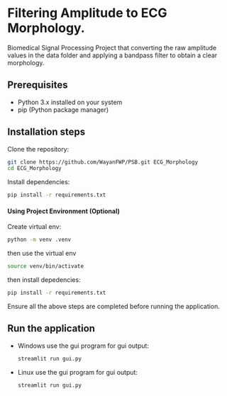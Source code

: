 # Filtering Amplitude to ECG Morphology. 

Biomedical Signal Processing Project that converting the raw amplitude values in the data folder and applying a bandpass filter to obtain a clear morphology.

## Prerequisites

- Python 3.x installed on your system
- pip (Python package manager)

## Installation steps
Clone the repository:
 ```bash
 git clone https://github.com/WayanFWP/PSB.git ECG_Morphology
 cd ECG_Morphology
 ```

Install dependencies:
```bash
pip install -r requirements.txt
```

#### Using Project Environment (Optional)
Create virtual env:
```bash
python -m venv .venv
``` 
then use the virtual env
```bash 
source venv/bin/activate
```
then install depedencies: 
```bash
pip install -r requirements.txt
```
Ensure all the above steps are completed before running the application.

## Run the application
- Windows
use the gui program for gui output:
    ```bash
    streamlit run gui.py
    ```

- Linux
use the gui program for gui output:
    ```bash
    streamlit run gui.py
    ```